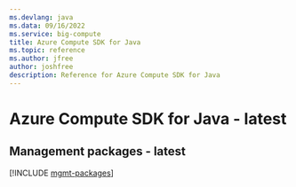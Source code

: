 ```yaml
---
ms.devlang: java
ms.data: 09/16/2022
ms.service: big-compute
title: Azure Compute SDK for Java
ms.topic: reference
ms.author: jfree
author: joshfree
description: Reference for Azure Compute SDK for Java
---
```

# Azure Compute SDK for Java - latest

## Management packages - latest
[!INCLUDE [mgmt-packages](compute-mgmt-index.md)]